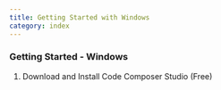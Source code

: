 ```yaml
---
title: Getting Started with Windows
category: index
---
```


### Getting Started - Windows

1. Download and Install Code Composer Studio (Free)